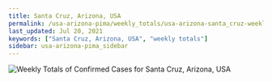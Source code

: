 ```yaml
---
title: Santa Cruz, Arizona, USA
permalink: /usa-arizona-pima/weekly_totals/usa-arizona-santa_cruz-weekly_totals.html
last_updated: Jul 20, 2021
keywords: ["Santa Cruz, Arizona, USA", "weekly totals"]
sidebar: usa-arizona-pima_sidebar
---
```


![Weekly Totals of Confirmed Cases for Santa Cruz, Arizona, USA](/covid_tracker/images/graphs/usa-arizona-santa_cruz-weekly_totals_graph.png)
